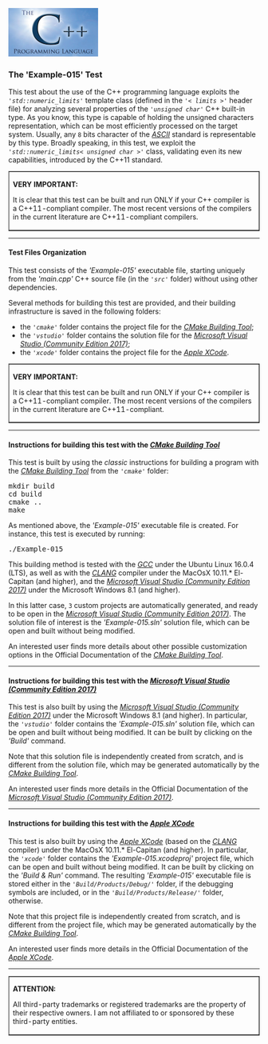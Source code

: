 <p><IMG src="../img/logo-sun.jpg" border="0" width="180" height="97"></p>

<H3>The 'Example-015' Test</H3>

<p>
	This test about the use of the C++ programming language exploits the <code><i>'std::numeric_limits'</i></code> template class (defined in the <code><i>'< limits >'</i></code> header file) for analyzing several properties of the <code><i>'unsigned char'</i></code> C++ built-in type. As you know, this type is capable of holding the unsigned characters representation, which can be most efficiently processed on the target system. Usually, any <code>8</code> bits character of the <A href="https://en.wikipedia.org/wiki/ASCII"><i>ASCII</i></A> standard is representable by this type. Broadly speaking, in this test, we exploit the <code><i>'std::numeric_limits< unsigned char >'</i></code> class, validating even its new capabilities, introduced by the C++11 standard.
</p>
<p>
	<!--- C++11 Alert --->
	<table border=1 width=100%>
		<tr>
			<td>
				<p><b>VERY IMPORTANT:</b></p>
					<p>
						It is clear that this test can be built and run ONLY if your C++ compiler is a C++11-compliant compiler. The most recent versions of the compilers in the current literature are C++11-compliant compilers.
					</p>
			</td>
		</tr>
	</table>
</p>
<p><hr></p>

<!--- Test Files Organization --->
<h4>Test Files Organization</h4>
<p>This test consists of the <i>'Example-015'</i> executable file, starting uniquely from the <i>'main.cpp'</i> C++ source file (in the <i><code>'src'</code></i> folder) without using other dependencies.</p>
<p>Several methods for building this test are provided, and their building infrastructure is saved in the following folders:
<ul>
	<li>
		the <i><code>'cmake'</code></i> folder contains the project file for the <i><A href="https://cmake.org">CMake Building Tool</A></i>;
	</li>
	<li>
		the <i><code>'vstudio'</code></i> folder contains the solution file for the <i><A href="https://www.visualstudio.com/">Microsoft Visual Studio (Community Edition 2017)</A></i>;
	</li>
	<li>
		the <i><code>'xcode'</code></i> folder contains the project file for the <i><A href="https://developer.apple.com/xcode/">Apple XCode</A></i>.
	</li>
</ul>
</p>
<p>
	<!--- C++11 Alert --->
	<table border=1 width=100%>
		<tr>
			<td>
				<p><b>VERY IMPORTANT:</b></p>
					<p>
						It is clear that this test can be built and run ONLY if your C++ compiler is a C++11-compliant compiler. The most recent versions of the compilers in the current literature are C++11-compliant.
					</p>
			</td>
		</tr>
	</table>
</p>
<p><hr></p>


<!--- Building with the CMAKE Building Tool --->
<h4>Instructions for building this test with the <i><A href="https://cmake.org">CMake Building Tool</A></i></h4>
<p>
	This test is built by using the <i>classic</i> instructions for building a program with the <i><A href="https://cmake.org">CMake Building Tool</A></i> from the <i><code>'cmake'</code></i> folder:
</p>
<pre>mkdir build
cd build
cmake ..
make
</pre>
<p>
	As mentioned above, the <i>'Example-015'</i> executable file is created. For instance, this test is executed by running:
</p>
<pre>./Example-015</pre>
<p>
	This building method is tested with the <A href="https://gcc.gnu.org/"><i>GCC</i></A> under the Ubuntu Linux 16.0.4 (LTS), as well as with the <A href="https://clang.llvm.org/"><i>CLANG</i></A> compiler under the MacOsX 10.11.* El-Capitan (and higher), and the <A href="https://www.visualstudio.com/"><i>Microsoft Visual Studio (Community Edition 2017)</i></A> under the Microsoft Windows 8.1 (and higher).
</p>
<p>
	In this latter case, <code>3</code> custom projects are automatically generated, and ready to be open in the <A href="https://www.visualstudio.com/"><i>Microsoft Visual Studio (Community Edition 2017)</i></A>. The solution file of interest is the <i>'Example-015.sln'</i> solution file, which can be open and built without being modified.
</p>
<p>
	An interested user finds more details about other possible customization options in the Official Documentation of the <i><A href="https://cmake.org">CMake Building Tool</A></i>.
</p>
<p><hr></p>

<!--- Building with the Microsoft Visual Studio --->
<h4>Instructions for building this test with the <i><A href="https://www.visualstudio.com/">Microsoft Visual Studio (Community Edition 2017)</A></i></h4>
<p>
	This test is also built by using the <A href="https://www.visualstudio.com/"><i>Microsoft Visual Studio (Community Edition 2017)</i></A> under the Microsoft Windows 8.1 (and higher). In particular, the <i><code>'vstudio'</code></i> folder contains the <i>'Example-015.sln'</i> solution file, which can be open and built without being modified. It can be built by clicking on the <i>'Build'</i> command.
</p>
<p>
	Note that this solution file is independently created from scratch, and is different from the solution file, which may be generated automatically by the <i><A href="https://cmake.org">CMake Building Tool</A></i>.
</p>
<p>
	An interested user finds more details in the Official Documentation of the <i><A href="https://www.visualstudio.com/">Microsoft Visual Studio (Community Edition 2017)</A></i>.
</p>
<p><hr></p>

<!--- Building with the Apple XCode --->
<h4>Instructions for building this test with the <i><A href="https://developer.apple.com/xcode/">Apple XCode</A></i></h4>
<p>
	This test is also built by using the <A href="https://developer.apple.com/xcode/"><i>Apple XCode</i></A> (based on the <A href="https://clang.llvm.org/"><i>CLANG</i></A> compiler) under the MacOsX 10.11.* El-Capitan (and higher). In particular, the <i><code>'xcode'</code></i> folder contains the <i>'Example-015.xcodeproj'</i> project file, which can be open and built without being modified. It can be built by clicking on the <i>'Build & Run'</i> command. The resulting <i>'Example-015'</i> executable file is stored either in the <i><code>'Build/Products/Debug/'</code></i> folder, if the debugging symbols are included, or in the <i><code>'Build/Products/Release/'</code></i> folder, otherwise.
</p>
<p>
	Note that this project file is independently created from scratch, and is different from the project file, which may be generated automatically by the <i><A href="https://cmake.org">CMake Building Tool</A></i>.
</p>
<p>
	An interested user finds more details in the Official Documentation of the <A href="https://developer.apple.com/xcode/"><i>Apple XCode</i></A>.
</p>
<p><hr></p>

<!--- Final Attention Message --->
<table border=1>
	<tr>
		<td>
			<p><b>ATTENTION:</b></p>
			<p>All third-party trademarks or registered trademarks are the property of their respective owners. I am not affiliated to or sponsored by these third-party entities.</p>
		</td>
	</tr>
</table>
